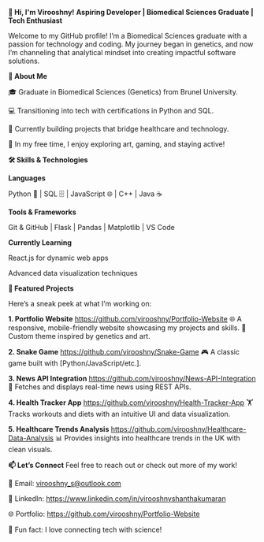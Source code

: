 **👋 Hi, I'm Virooshny!**
**Aspiring Developer | Biomedical Sciences Graduate | Tech Enthusiast**

Welcome to my GitHub profile! I’m a Biomedical Sciences graduate with a passion for technology and coding. My journey began in genetics, and now I’m channeling that analytical mindset into creating impactful software solutions.

**🌟 About Me**

🎓 Graduate in Biomedical Sciences (Genetics) from Brunel University.

💻 Transitioning into tech with certifications in Python and SQL.

🚀 Currently building projects that bridge healthcare and technology.

🎨 In my free time, I enjoy exploring art, gaming, and staying active!

**🛠️ Skills & Technologies**

**Languages**

Python 🐍 | SQL 🗄️ | JavaScript 🌐 | C++ | Java ☕

**Tools & Frameworks**

Git & GitHub | Flask | Pandas | Matplotlib | VS Code

**Currently Learning**

React.js for dynamic web apps

Advanced data visualization techniques

**🚀 Featured Projects**

Here’s a sneak peek at what I’m working on:

**1. Portfolio Website** https://github.com/virooshny/Portfolio-Website
🌐 A responsive, mobile-friendly website showcasing my projects and skills.
🎨 Custom theme inspired by genetics and art.

**2. Snake Game** https://github.com/virooshny/Snake-Game
🎮 A classic game built with [Python/JavaScript/etc.].

**3. News API Integration** https://github.com/virooshny/News-API-Integration
📰 Fetches and displays real-time news using REST APIs.

**4. Health Tracker App** https://github.com/virooshny/Health-Tracker-App
🏋️ Tracks workouts and diets with an intuitive UI and data visualization.

**5. Healthcare Trends Analysis** https://github.com/virooshny/Healthcare-Data-Analysis
📊 Provides insights into healthcare trends in the UK with clean visuals.

**📫 Let’s Connect**
Feel free to reach out or check out more of my work!

💌 Email: virooshny_s@outlook.com

💼 LinkedIn: https://www.linkedin.com/in/virooshnyshanthakumaran

🌐 Portfolio: https://github.com/virooshny/Portfolio-Website

🧬 Fun fact: I love connecting tech with science!

<!---
virooshny/virooshny is a ✨ special ✨ repository because its `README.md` (this file) appears on your GitHub profile.
You can click the Preview link to take a look at your changes.
--->
